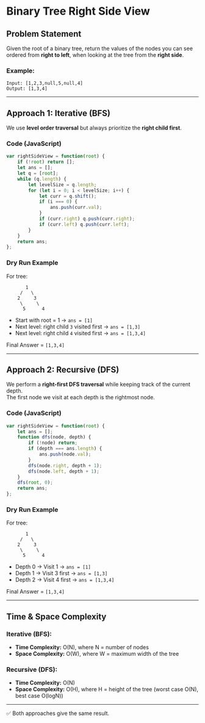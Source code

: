 # Binary Tree Right Side View

## Problem Statement

Given the root of a binary tree, return the values of the nodes you can
see ordered from **right to left**, when looking at the tree from the
**right side**.

### Example:

    Input: [1,2,3,null,5,null,4]
    Output: [1,3,4]

------------------------------------------------------------------------

## Approach 1: Iterative (BFS)

We use **level order traversal** but always prioritize the **right child
first**.

### Code (JavaScript)

``` javascript
var rightSideView = function(root) {
    if (!root) return [];
    let ans = [];
    let q = [root];
    while (q.length) {
        let levelSize = q.length;
        for (let i = 0; i < levelSize; i++) {
            let curr = q.shift();
            if (i === 0) {
                ans.push(curr.val);
            }
            if (curr.right) q.push(curr.right);
            if (curr.left) q.push(curr.left);
        }
    }
    return ans;
};
```

### Dry Run Example

For tree:

           1
         /   \
        2     3
         \     \
          5      4

-   Start with root = 1 → `ans = [1]`
-   Next level: right child `3` visited first → `ans = [1,3]`
-   Next level: right child `4` visited first → `ans = [1,3,4]`

Final Answer = `[1,3,4]`

------------------------------------------------------------------------

## Approach 2: Recursive (DFS)

We perform a **right-first DFS traversal** while keeping track of the
current depth.\
The first node we visit at each depth is the rightmost node.

### Code (JavaScript)

``` javascript
var rightSideView = function(root) {
    let ans = [];
    function dfs(node, depth) {
        if (!node) return;
        if (depth === ans.length) {
            ans.push(node.val);
        }
        dfs(node.right, depth + 1);
        dfs(node.left, depth + 1);
    }
    dfs(root, 0);
    return ans;
};
```

### Dry Run Example

For tree:

           1
         /   \
        2     3
         \     \
          5      4

-   Depth 0 → Visit 1 → `ans = [1]`
-   Depth 1 → Visit 3 first → `ans = [1,3]`
-   Depth 2 → Visit 4 first → `ans = [1,3,4]`

Final Answer = `[1,3,4]`

------------------------------------------------------------------------

## Time & Space Complexity

### Iterative (BFS):

-   **Time Complexity:** O(N), where N = number of nodes
-   **Space Complexity:** O(W), where W = maximum width of the tree

### Recursive (DFS):

-   **Time Complexity:** O(N)
-   **Space Complexity:** O(H), where H = height of the tree (worst case
    O(N), best case O(logN))

------------------------------------------------------------------------

✅ Both approaches give the same result.
